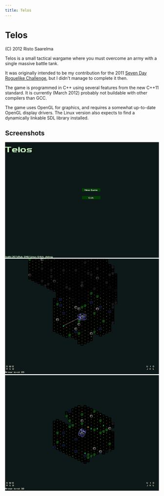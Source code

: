 ```yaml
---
title: Telos
---
```


Telos
=====

(C) 2012 Risto Saarelma

Telos is a small tactical wargame where you must overcome an army with a
single massive battle tank.

It was originally intended to be my contribution for the 2011 [Seven Day
Roguelike Challenge](http://roguebasin.roguelikedevelopment.org/index.php/7DRL_Contest_2011), but
I didn't manage to complete it then.

The game is programmed in C++ using several features from the new C++11
standard. It is currently (March 2012) probably not buildable with other
compilers than GCC.

The game uses OpenGL for graphics, and requires a somewhat up-to-date OpenGL
display drivers. The Linux version also expects to find a dynamically linkable
SDL library installed.

Screenshots
-----------

![shot1](img/telos-1.png)
![shot2](img/telos-2.png)
![shot3](img/telos-3.png)
